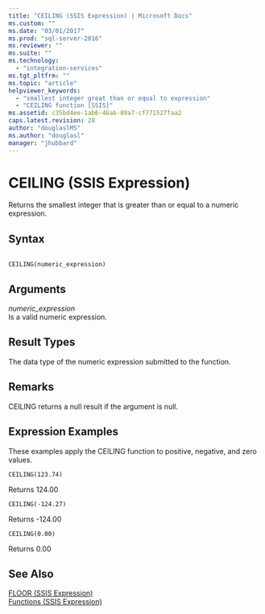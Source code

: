 ```yaml
---
title: "CEILING (SSIS Expression) | Microsoft Docs"
ms.custom: ""
ms.date: "03/01/2017"
ms.prod: "sql-server-2016"
ms.reviewer: ""
ms.suite: ""
ms.technology: 
  - "integration-services"
ms.tgt_pltfrm: ""
ms.topic: "article"
helpviewer_keywords: 
  - "smallest integer great than or equal to expression"
  - "CEILING function [SSIS]"
ms.assetid: c35bd4ee-1ab6-46ab-89a7-cf771527faa2
caps.latest.revision: 28
author: "douglaslMS"
ms.author: "douglasl"
manager: "jhubbard"
---
```

# CEILING (SSIS Expression)
  Returns the smallest integer that is greater than or equal to a numeric expression.  
  
## Syntax  
  
```  
  
CEILING(numeric_expression)  
```  
  
## Arguments  
 *numeric_expression*  
 Is a valid numeric expression.  
  
## Result Types  
 The data type of the numeric expression submitted to the function.  
  
## Remarks  
 CEILING returns a null result if the argument is null.  
  
## Expression Examples  
 These examples apply the CEILING function to positive, negative, and zero values.  
  
```  
CEILING(123.74)  
```  
  
 Returns 124.00  
  
```  
CEILING(-124.27)  
```  
  
 Returns -124.00  
  
```  
CEILING(0.00)  
```  
  
 Returns 0.00  
  
## See Also  
 [FLOOR &#40;SSIS Expression&#41;](../../integration-services/expressions/floor-ssis-expression.md)   
 [Functions &#40;SSIS Expression&#41;](../../integration-services/expressions/functions-ssis-expression.md)  
  
  